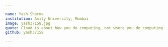 ```yaml
---		

name: Yash Sharma		
institution: Amity University, Mumbai		
image: yash37158.jpg		
quote: Cloud is about how you do computing, not where you do computing. 		
github: yash37158
   
---		
```

